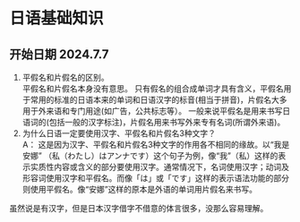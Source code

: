 # 日语基础知识 
## 开始日期 2024.7.7
1.  平假名和片假名的区别。  
   平假名和片假名本身没有意思。 只有假名的组合成单词才具有含义，平假名用于常用的标准的日语本来的单词和日语汉字的标音(相当于拼音)，片假名大多用于外来语和专门用途(如广告，公共标志等）。 一般来说平假名是用来书写日语词的(包括一般的汉字标注)，片假名用来书写外来专有名词(所谓外来语)。
2. 为什么日语一定要使用汉字、平假名和片假名3种文字？  
A： 这是因为汉字、平假名和片假名3种文字的作用各不相同的缘故。以“我是安娜” （私（わたし）はアンナです）这个句子为例，像“我”（私）这样的表示实质性内容或含义的部分要使用汉字。通常情况下，名词使用汉字；动词及形容词使用汉字和平假名。而像「は」或「です」这样的表示语法功能的部分则使用平假名。像“安娜”这样的原本是外语的单词用片假名来书写。

虽然说是有汉字，但是日本汉字借字不借意的体言很多，没那么容易理解。
